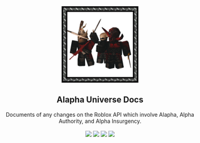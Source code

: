 <div align="center">
<img src="Assets/resp_icon.png" width="200">
<h2>Alapha Universe Docs</h2>
Documents of any changes on the Roblox API which involve Alapha, Alpha Authority, and Alpha Insurgency.
<br>
<br>
<img src="https://img.shields.io/github/commit-activity/t/Alpha-Authority/alapha-universe-docs">
<img src="https://img.shields.io/github/last-commit/Alpha-Authority/alapha-universe-docs">
<img src="https://img.shields.io/github/languages/top/Alpha-Authority/alapha-universe-docs">
<img src="https://img.shields.io/github/license/Alpha-Authority/alapha-universe-docs">
<br>
</div>